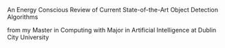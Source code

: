 An Energy Conscious Review of Current State-of-the-Art Object Detection Algorithms

from my Master in Computing with Major in Artificial Intelligence at Dublin City University
